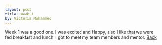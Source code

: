 ```yaml
---
layout: post
title: Week 1
by: Victoria Mohammed
---
```

Week 1 was a good one. I was excited and Happy, also I like that we were fed breakfast and lunch. I got to meet my team members and mentor. 
[Back](./)
